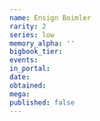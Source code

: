 ```yaml
---
name: Ensign Boimler
rarity: 2
series: low
memory_alpha: ''
bigbook_tier:
events:
in_portal:
date:
obtained:
mega:
published: false
---
```

